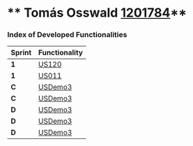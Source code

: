 ** Tomás Osswald [1201784](./)**
===============================


### Index of Developed Functionalities ###


| Sprint | Functionality     |
|--------|--------------------|
| **1**  | [US120](/docs/user_stories/US120_CreateFamilyCashAccount.md/) |
| **1**  | [US011](/docs/user_stories/US011_AddFamilyAdministrator.md) |
| **C**  | [USDemo3](USDemo3) |
| **C**  | [USDemo3](USDemo4) |
| **D**  | [USDemo3](USDemo5) |
| **D**  | [USDemo3](USDemo6) |
| **D**  | [USDemo3](USDemo7) |